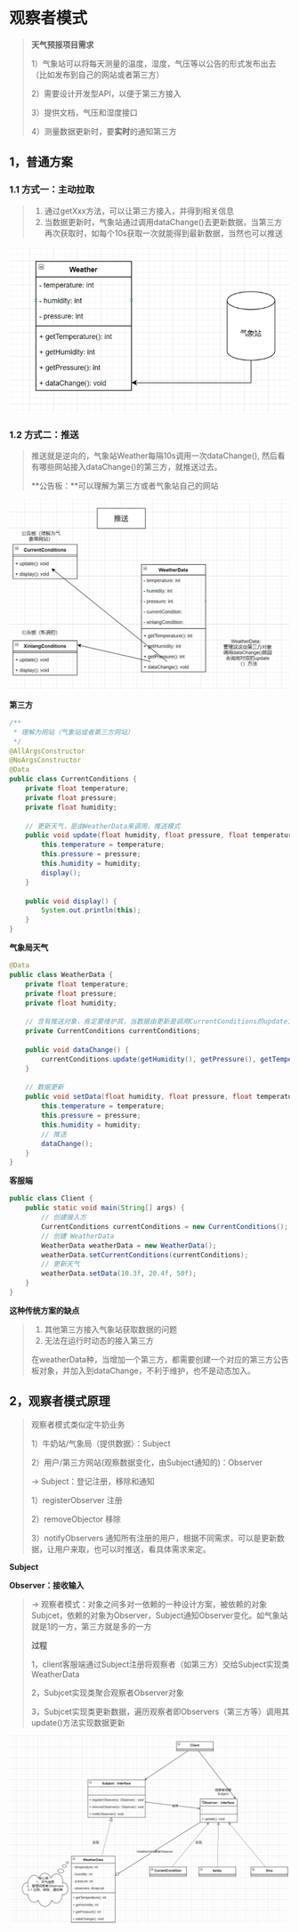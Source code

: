 # 观察者模式

> **天气预报项目需求**
>
> 1）气象站可以将每天测量的温度，湿度，气压等以公告的形式发布出去（比如发布到自己的网站或者第三方）
>
> 2）需要设计开发型API，以便于第三方接入
>
> 3）提供文档，气压和湿度接口
>
> 4）测量数据更新时，要**实时**的通知第三方

## 1，普通方案

### 1.1 方式一：主动拉取

> 1) 通过getXxx方法，可以让第三方接入，并得到相关信息
> 2) 当数据更新时，气象站通过调用dataChange()去更新数据，当第三方再次获取时，如每个10s获取一次就能得到最新数据，当然也可以推送

![image-20211218113658575](asserts/image-20211218113658575.png)

### 1.2 方式二：推送

> 推送就是逆向的，气象站Weather每隔10s调用一次dataChange(), 然后看有哪些网站接入dataChange()的第三方，就推送过去。
>
> **公告板：**可以理解为第三方或者气象站自己的网站

![image-20211218115700665](asserts/推送.png)

**第三方**

```java
/**
 * 理解为网站（气象站或者第三方网站）
 */
@AllArgsConstructor
@NoArgsConstructor
@Data
public class CurrentConditions {
    private float temperature;
    private float pressure;
    private float humidity;

    // 更新天气，是由WeatherData来调用，推送模式
    public void update(float humidity, float pressure, float temperature) {
        this.temperature = temperature;
        this.pressure = pressure;
        this.humidity = humidity;
        display();
    }

    public void display() {
        System.out.println(this);
    }
}
```

**气象局天气**

```java
@Data
public class WeatherData {
    private float temperature;
    private float pressure;
    private float humidity;

    // 含有推送对象，肯定要维护其，当数据由更新是调用CurrentConditions的update方法
    private CurrentConditions currentConditions;

    public void dataChange() {
        currentConditions.update(getHumidity(), getPressure(), getTemperature());
    }

    // 数据更新
    public void setData(float humidity, float pressure, float temperature) {
        this.temperature = temperature;
        this.pressure = pressure;
        this.humidity = humidity;
        // 推送
        dataChange();
    }
}
```

**客服端**

```java
public class Client {
    public static void main(String[] args) {
        // 创建接入方
        CurrentConditions currentConditions = new CurrentConditions();
        // 创建 WeatherData
        WeatherData weatherData = new WeatherData();
        weatherData.setCurrentConditions(currentConditions);
        // 更新天气
        weatherData.setData(10.3f, 20.4f, 50f);
    }
}
```

**这种传统方案的缺点**

> 1) 其他第三方接入气象站获取数据的问题
> 2) 无法在运行时动态的接入第三方
>
> 在weatherData种，当增加一个第三方，都需要创建一个对应的第三方公告板对象，并加入到dataChange，不利于维护，也不是动态加入。



## 2，观察者模式原理

> 观察者模式类似定牛奶业务
>
> 1）牛奶站/气象局（提供数据）：Subject
>
> 2）用户/第三方网站(观察数据变化，由Subject通知的)：Observer
>
> → Subject：登记注册，移除和通知
>
> 1）registerObserver 注册
>
> 2）removeObjector 移除
>
> 3）notifyObservers 通知所有注册的用户，根据不同需求，可以是更新数据，让用户来取，也可以时推送，看具体需求来定。

**Subject**



**Observer：接收输入**

> → 观察者模式：对象之间多对一依赖的一种设计方案，被依赖的对象Subjcet，依赖的对象为Observer，Subject通知Observer变化。如气象站就是1的一方，第三方就是多的一方
>
> **过程**
>
> 1，client客服端通过Subject注册将观察者（如第三方）交给Subject实现类WeatherData
>
> 2，Subjcet实现类聚合观察者Observer对象
>
> 3，Subjcet实现类更新数据，遍历观察者即Observers（第三方等）调用其update()方法实现数据更新

![image-20211218143651619](asserts/观察者uml.png)

